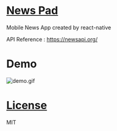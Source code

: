 # [News Pad](https://github.com/qvil/newspad)

Mobile News App created by react-native

API Reference : https://newsapi.org/

# Demo

![demo.gif](/demo.gif)

# [License](https://github.com/qvil/newspad/blob/master/LICENSE)

MIT
